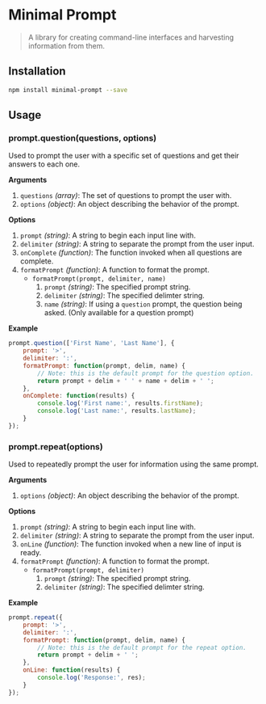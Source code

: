 # Minimal Prompt

> A library for creating command-line interfaces and harvesting information from them.

## Installation

```bash
npm install minimal-prompt --save
```

## Usage

### prompt.question(questions, options)

Used to prompt the user with a specific set of questions and get their answers to each one.

**Arguments**

1. `questions` *(array)*: The set of questions to prompt the user with.
2. `options` *(object)*: An object describing the behavior of the prompt.

**Options**

1. `prompt` *(string)*: A string to begin each input line with.
2. `delimiter` *(string)*: A string to separate the prompt from the user input.
3. `onComplete` *(function)*: The function invoked when all questions are complete.
4. `formatPrompt` *(function)*: A function to format the prompt.
    - `formatPrompt(prompt, delimiter, name)`
        1. `prompt` *(string)*: The specified prompt string.
        2. `delimiter` *(string)*: The specified delimter string.
        3. `name` *(string)*: If using a `question` prompt, the question being asked. (Only available for a question prompt)

**Example**

```javascript
prompt.question(['First Name', 'Last Name'], {
    prompt: '>',
    delimiter: ':',
    formatPrompt: function(prompt, delim, name) {
        // Note: this is the default prompt for the question option.
        return prompt + delim + ' ' + name + delim + ' ';
    },
    onComplete: function(results) {
        console.log('First name:', results.firstName);
        console.log('Last name:', results.lastName);
    }
});
```

### prompt.repeat(options)

Used to repeatedly prompt the user for information using the same prompt.

**Arguments**

1. `options` *(object)*: An object describing the behavior of the prompt.

**Options**

1. `prompt` *(string)*: A string to begin each input line with.
2. `delimiter` *(string)*: A string to separate the prompt from the user input.
3. `onLine` *(function)*: The function invoked when a new line of input is ready.
4. `formatPrompt` *(function)*: A function to format the prompt.
    - `formatPrompt(prompt, delimiter)`
        1. `prompt` *(string)*: The specified prompt string.
        2. `delimiter` *(string)*: The specified delimter string.

**Example**

```javascript
prompt.repeat({
    prompt: '>',
    delimiter: ':',
    formatPrompt: function(prompt, delim, name) {
        // Note: this is the default prompt for the repeat option.
        return prompt + delim + ' ';
    },
    onLine: function(results) {
        console.log('Response:', res);
    }
});
```